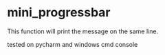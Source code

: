 # mini_progressbar


This function will print the message on the same line.

tested on pycharm and windows cmd console
